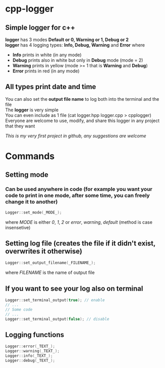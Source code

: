 # cpp-logger
## Simple logger for c++
**logger** has 3 modes **Default or 0, Warning or 1, Debug or 2**<br>
**logger** has 4 logging types: **Info, Debug, Warning** and **Error** where<br>
  * **Info** prints in white (in any mode)<br>
  * **Debug** prints also in white but only in **Debug** mode (mode = 2)<br>
  * **Warning** prints in yellow (mode >= 1 that is **Warning** and **Debug**)<br>
  * **Error** prints in red (in any mode)<br>

## All types print date and time
You can also set the **output file name** to log both into the terminal and the file<br>
The **logger** is very simple<br>
You can even include as 1 file (cat logger.hpp logger.cpp > cpplogger)<br>
Everyone are welcome to use, modify, and share this logger in any project that they want<br>

_This is my very first project in github, any suggestions are welcome_

# Commands
## Setting mode
### Can be used anywhere in code (for example you want your code to print in one mode, after some time, you can freely change it to another)
```C++
Logger::set_mode(_MODE_);
```
where _MODE_ is either _0_, _1_, _2_ or _error_, _warning_, _default_ (method is case insensetive)

## Setting log file (creates the file if it didn't exist, overwrites it otherwise)
```C++
Logger::set_output_filename(_FILENAME_);
```
where _FILENAME_ is the name of output file 

## If you want to see your log also on terminal
```C++
Logger::set_terminal_output(true); // enable
// ...
// Some code
// ...
Logger::set_terminal_output(false); // disable
```

## Logging functions
```C++
Logger::error(_TEXT_);
Logger::warning(_TEXT_);
Logger::info(_TEXT_);
Logger::debug(_TEXT_);
```
